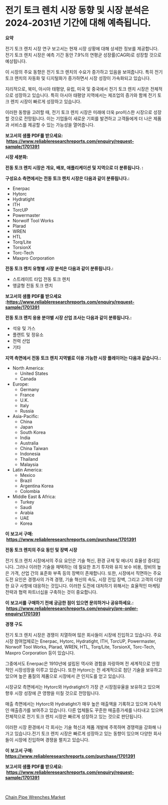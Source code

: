 <p><h1>전기 토크 렌치 시장 동향 및 시장 분석은 2024-2031년 기간에 대해 예측됩니다.</h1></p><p><strong>요약</strong></p>
<p><p>전기 토크 렌치 시장 연구 보고서는 현재 시장 상황에 대해 상세한 정보를 제공합니다. 전기 토크 렌치 시장은 예측 기간 동안 7.9%의 연평균 성장률(CAGR)로 성장할 것으로 예상됩니다.</p><p>이 시장의 주요 동향은 전기 토크 렌치의 수요가 증가하고 있음을 보여줍니다. 특히 전기 토크 렌치의 자동화 및 디지털화가 증가하면서 시장 성장이 가속화되고 있습니다.</p><p>지리적으로, 북미, 아시아 태평양, 유럽, 미국 및 중국에서 전기 토크 렌치 시장은 전체적으로 성장하고 있습니다. 특히 아시아 태평양 지역에서는 제조업의 증가와 함께 전기 토크 렌치 시장이 빠르게 성장하고 있습니다.</p><p>이러한 동향을 고려할 때, 전기 토크 렌치 시장은 미래에 더욱 pro미스한 시장으로 성장할 것으로 전망됩니다. 이는 기업들이 새로운 기회를 발견하고 고객들에게 더 나은 제품과 서비스를 제공할 수 있는 가능성을 열어줍니다.</p></p>
<p><strong>보고서의 샘플 PDF를 받으세요: &nbsp;<a href="https://www.reliableresearchreports.com/enquiry/request-sample/1701391">https://www.reliableresearchreports.com/enquiry/request-sample/1701391</a></strong></p>
<p><strong>시장 세분화:</strong></p>
<p><strong> 전동 토크 렌치 시장은 개요, 배포, 애플리케이션 및 지역으로 더 분류됩니다. :</strong></p>
<p><strong>구성요소 측면에서는 전동 토크 렌치 시장은 다음과 같이 분류됩니다.:</strong></p>
<p><ul><li>Enerpac</li><li>Hytorc</li><li>Hydratight</li><li>ITH</li><li>TorcUP</li><li>Powermaster</li><li>Norwolf Tool Works</li><li>Plarad</li><li>WREN</li><li>HTL</li><li>Torq/Lite</li><li>TorsionX</li><li>Torc-Tech</li><li>Maxpro Corporation</li></ul></p>
<p><strong> 전동 토크 렌치 유형별 시장 분석은 다음과 같이 분류됩니다.:</strong></p>
<p><ul><li>스트레이트 타입 전동 토크 렌치</li><li>앵글형 전동 토크 렌치</li></ul></p>
<p><strong>보고서의 샘플 PDF를 받으세요 :<a href="https://www.reliableresearchreports.com/enquiry/request-sample/1701391">https://www.reliableresearchreports.com/enquiry/request-sample/1701391</a></strong></p>
<p><strong> 전동 토크 렌치 응용 분야별 시장 산업 조사는 다음과 같이 분류됩니다.:</strong></p>
<p><ul><li>석유 및 가스</li><li>플랜트 및 정유소</li><li>전력 산업</li><li>기타</li></ul></p>
<p><strong>지역 측면에서 전동 토크 렌치 지역별로 이용 가능한 시장 플레이어는 다음과 같습니다.:</strong></p>
<p><ul>
    <li>
        North America:
        <ul>
            <li>United States</li>
            <li>Canada</li>
        </ul>
    </li>
    <li>
        Europe:
        <ul>
            <li>Germany</li>
            <li>France</li>
            <li>U.K.</li>
            <li>Italy</li>
            <li>Russia</li>
        </ul>
    </li>
    <li>
        Asia-Pacific:
        <ul>
            <li>China</li>
            <li>Japan</li>
            <li>South Korea</li>
            <li>India</li>
            <li>Australia</li>
            <li>China Taiwan</li>
            <li>Indonesia</li>
            <li>Thailand</li>
            <li>Malaysia</li>
        </ul>
    </li>
    <li>
        Latin America:
        <ul>
            <li>Mexico</li>
            <li>Brazil</li>
            <li>Argentina Korea</li>
            <li>Colombia</li>
        </ul>
    </li>
    <li>
        Middle East & Africa:
        <ul>
            <li>Turkey</li>
            <li>Saudi</li>
            <li>Arabia</li>
            <li>UAE</li>
            <li>Korea</li>
        </ul>
    </li>
    </ul></p>
<p><strong>이 보고서 구매: &nbsp;<a href="https://www.reliableresearchreports.com/purchase/1701391">https://www.reliableresearchreports.com/purchase/1701391</a></strong></p>
<p><strong>전동 토크 렌치의 주요 동인 및 장벽 시장</strong></p>
<p><p>전기 토크 렌치 시장에서의 주요 요인은 기술 혁신, 환경 규제 및 에너지 효율성 증대입니다. 그러나 이러한 기술을 채택하는 데 필요한 초기 투자와 유지 보수 비용, 장비의 높은 가격, 산업 간의 표준화 부족 등의 장벽이 존재합니다. 또한, 시장에서 직면하는 주요 도전 요인은 경쟁사의 가격 경쟁, 기술 혁신의 속도, 시장 진입 장벽, 그리고 고객의 다양한 요구 사항에 대응하는 것입니다. 이러한 도전에 대처하기 위해서는 효율적인 마케팅 전략과 협력 파트너십을 구축하는 것이 중요합니다.</p></p>
<p><strong>이 보고서를 구매하기 전에 궁금한 점이 있으면 문의하거나 공유하세요.: &nbsp;<a href="https://www.reliableresearchreports.com/enquiry/pre-order-enquiry/1701391">https://www.reliableresearchreports.com/enquiry/pre-order-enquiry/1701391</a></strong></p>
<p><strong>경쟁 구도</strong></p>
<p><p>전기 토크 렌치 시장은 경쟁이 치열하며 많은 회사들이 시장에 진입하고 있습니다. 주요 시장 참여업체로는 Enerpac, Hytorc, Hydratight, ITH, TorcUP, Powermaster, Norwolf Tool Works, Plarad, WREN, HTL, Torq/Lite, TorsionX, Torc-Tech, Maxpro Corporation 등이 있습니다.</p><p>그중에서도 Enerpac은 1910년에 설립된 역사와 경험을 자랑하며 전 세계적으로 안정적인 시장성장을 이루고 있습니다. 또한 Hytorc는 전 세계적으로 첨단 기술을 보유하고 있으며 높은 품질의 제품으로 시장에서 큰 인지도를 얻고 있습니다.</p><p>시장규모 측면에서는 Hytorc와 Hydratight가 가장 큰 시장점유율을 보유하고 있으며 향후 시장 성장에 큰 영향을 미칠 것으로 전망됩니다. </p><p>매출 측면에서는 Hytorc와 Hydratight가 매우 높은 매출액을 기록하고 있으며 지속적인 매출증가를 보여주고 있습니다. 다른 업체들도 꾸준한 매출증가세를 나타내고 있으며 전체적으로 전기 토크 렌치 시장은 빠르게 성장하고 있는 것으로 판단됩니다. </p><p>이러한 시장 환경에서 각 회사는 기술 혁신과 제품 개발에 주목하며 경쟁력을 강화해 나가고 있습니다.전기 토크 렌치 시장은 빠르게 성장하고 있는 동향이 있으며 다양한 회사들이 시장에 진입하며 경쟁을 펼치고 있습니다.</p></p>
<p><strong>이 보고서 구매: &nbsp; <a href="https://www.reliableresearchreports.com/purchase/1701391">https://www.reliableresearchreports.com/purchase/1701391</a></strong></p>
<p><strong>보고서의 샘플 PDF를 받으세요: &nbsp;<a href="https://www.reliableresearchreports.com/enquiry/request-sample/1701391">https://www.reliableresearchreports.com/enquiry/request-sample/1701391</a></strong><strong></strong></p>
<p>&nbsp;</p>
<p><p><a href="https://view.publitas.com/reportprime-1/chain-pipe-wrenches-market-provides-a-comprehensive-analysis-including-a-macro-overview-of-the-market-as-well-as-micro-details-such-as-market-size-and-competitive-landscape/">Chain Pipe Wrenches Market</a></p></p>